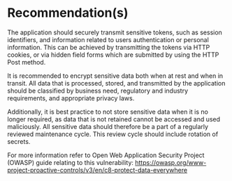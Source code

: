 # Recommendation(s)

The application should securely transmit sensitive tokens, such as session identifiers, and information related to users authentication or personal information. This can be achieved by transmitting the tokens via HTTP cookies, or via hidden field forms which are submitted by using the HTTP Post method.

It is recommended to encrypt sensitive data both when at rest and when in transit. All data that is processed, stored, and transmitted by the application should be classified by business need, regulatory and industry requirements, and appropriate privacy laws.

Additionally, it is best practice to not store sensitive data when it is no longer required, as data that is not retained cannot be accessed and used maliciously. All sensitive data should therefore be a part of a regularly reviewed maintenance cycle. This review cycle should include rotation of secrets.

For more information refer to Open Web Application Security Project (OWASP) guide relating to this vulnerability: <https://owasp.org/www-project-proactive-controls/v3/en/c8-protect-data-everywhere>
